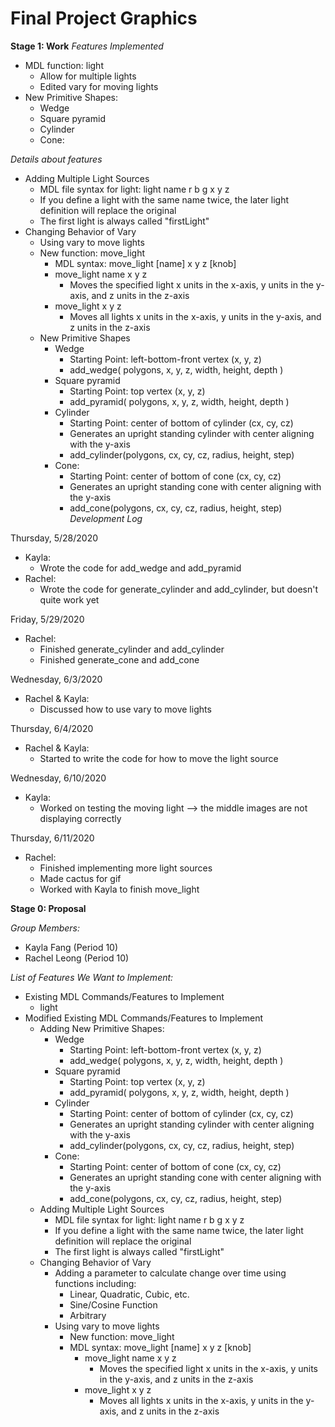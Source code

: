 # Final Project Graphics
**Stage 1: Work**
*Features Implemented*
* MDL function: light
  * Allow for multiple lights
  * Edited vary for moving lights
* New Primitive Shapes:
  * Wedge
  * Square pyramid
  * Cylinder
  * Cone:

*Details about features*
* Adding Multiple Light Sources
    * MDL file syntax for light: light name r b g x y z
    * If you define a light with the same name twice, the later light definition will replace the original
    * The first light is always called "firstLight"
* Changing Behavior of Vary
    * Using vary to move lights
    * New function: move_light
        * MDL syntax: move_light [name] x y z [knob]
        * move_light name x y z
            * Moves the specified light x units in the x-axis, y units in the y-axis, and z units in the z-axis
        * move_light x y z
            * Moves all lights x units in the x-axis, y units in the y-axis, and z units in the z-axis
    * New Primitive Shapes
      * Wedge
        * Starting Point: left-bottom-front vertex (x, y, z)
        * add_wedge( polygons, x, y, z, width, height, depth )
      * Square pyramid
        * Starting Point: top vertex (x, y, z)
        * add_pyramid( polygons, x, y, z, width, height, depth )
      * Cylinder
        * Starting Point: center of bottom of cylinder (cx, cy, cz)
        * Generates an upright standing cylinder with center aligning with the y-axis
        * add_cylinder(polygons, cx, cy, cz, radius, height, step)
      * Cone:
        * Starting Point: center of bottom of cone (cx, cy, cz)
        * Generates an upright standing cone with center aligning with the y-axis
        * add_cone(polygons, cx, cy, cz, radius, height, step)
*Development Log*

Thursday, 5/28/2020
* Kayla:
  * Wrote the code for add_wedge and add_pyramid
* Rachel:
  * Wrote the code for generate_cylinder and add_cylinder, but doesn't quite work yet

Friday, 5/29/2020
* Rachel:
  * Finished generate_cylinder and add_cylinder
  * Finished generate_cone and add_cone

Wednesday, 6/3/2020
* Rachel & Kayla:
  * Discussed how to use vary to move lights

Thursday, 6/4/2020
* Rachel & Kayla:
  * Started to write the code for how to move the light source

Wednesday, 6/10/2020
* Kayla:
  * Worked on testing the moving light --> the middle images are not displaying correctly

Thursday, 6/11/2020
* Rachel:
  * Finished implementing more light sources
  * Made cactus for gif
  * Worked with Kayla to finish move_light

**Stage 0: Proposal**

*Group Members:*
* Kayla Fang (Period 10)
* Rachel Leong (Period 10)

*List of Features We Want to Implement:*
* Existing MDL Commands/Features to Implement
  * light
* Modified Existing MDL Commands/Features to Implement
  * Adding New Primitive Shapes:
    * Wedge
      * Starting Point: left-bottom-front vertex (x, y, z)
      * add_wedge( polygons, x, y, z, width, height, depth )
    * Square pyramid
      * Starting Point: top vertex (x, y, z)
      * add_pyramid( polygons, x, y, z, width, height, depth )
    * Cylinder
      * Starting Point: center of bottom of cylinder (cx, cy, cz)
      * Generates an upright standing cylinder with center aligning with the y-axis
      * add_cylinder(polygons, cx, cy, cz, radius, height, step)
    * Cone:
      * Starting Point: center of bottom of cone (cx, cy, cz)
      * Generates an upright standing cone with center aligning with the y-axis
      * add_cone(polygons, cx, cy, cz, radius, height, step)
  * Adding Multiple Light Sources
      * MDL file syntax for light: light name r b g x y z
      * If you define a light with the same name twice, the later light definition will replace the original
      * The first light is always called "firstLight"
  * Changing Behavior of Vary
    * Adding a parameter to calculate change over time using functions including:
      * Linear, Quadratic, Cubic, etc.
      * Sine/Cosine Function
      * Arbitrary
    * Using vary to move lights
      * New function: move_light
      * MDL syntax: move_light [name] x y z [knob]
        * move_light name x y z
            * Moves the specified light x units in the x-axis, y units in the y-axis, and z units in the z-axis
        * move_light x y z
            * Moves all lights x units in the x-axis, y units in the y-axis, and z units in the z-axis
